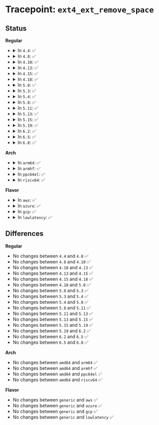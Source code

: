 # Tracepoint: <code>ext4_ext_remove_space</code>

## Status
<b>Regular</b>
<ul>
<li>
<details>
<summary>In <code>4.4</code>: ✅</summary>

Event:

```c
struct trace_event_raw_ext4_ext_remove_space {
    struct trace_entry ent;
    dev_t dev;
    ino_t ino;
    ext4_lblk_t start;
    ext4_lblk_t end;
    int depth;
    char __data[0];
};
```
Function:

```c
void trace_event_raw_event_ext4_ext_remove_space(void *__data, struct inode *inode, ext4_lblk_t start, ext4_lblk_t end, int depth);
```
</details>
</li>
<li>
<details>
<summary>In <code>4.8</code>: ✅</summary>

Event:

```c
struct trace_event_raw_ext4_ext_remove_space {
    struct trace_entry ent;
    dev_t dev;
    ino_t ino;
    ext4_lblk_t start;
    ext4_lblk_t end;
    int depth;
    char __data[0];
};
```
Function:

```c
void trace_event_raw_event_ext4_ext_remove_space(void *__data, struct inode *inode, ext4_lblk_t start, ext4_lblk_t end, int depth);
```
</details>
</li>
<li>
<details>
<summary>In <code>4.10</code>: ✅</summary>

Event:

```c
struct trace_event_raw_ext4_ext_remove_space {
    struct trace_entry ent;
    dev_t dev;
    ino_t ino;
    ext4_lblk_t start;
    ext4_lblk_t end;
    int depth;
    char __data[0];
};
```
Function:

```c
void trace_event_raw_event_ext4_ext_remove_space(void *__data, struct inode *inode, ext4_lblk_t start, ext4_lblk_t end, int depth);
```
</details>
</li>
<li>
<details>
<summary>In <code>4.13</code>: ✅</summary>

Event:

```c
struct trace_event_raw_ext4_ext_remove_space {
    struct trace_entry ent;
    dev_t dev;
    ino_t ino;
    ext4_lblk_t start;
    ext4_lblk_t end;
    int depth;
    char __data[0];
};
```
Function:

```c
void trace_event_raw_event_ext4_ext_remove_space(void *__data, struct inode *inode, ext4_lblk_t start, ext4_lblk_t end, int depth);
```
</details>
</li>
<li>
<details>
<summary>In <code>4.15</code>: ✅</summary>

Event:

```c
struct trace_event_raw_ext4_ext_remove_space {
    struct trace_entry ent;
    dev_t dev;
    ino_t ino;
    ext4_lblk_t start;
    ext4_lblk_t end;
    int depth;
    char __data[0];
};
```
Function:

```c
void trace_event_raw_event_ext4_ext_remove_space(void *__data, struct inode *inode, ext4_lblk_t start, ext4_lblk_t end, int depth);
```
</details>
</li>
<li>
<details>
<summary>In <code>4.18</code>: ✅</summary>

Event:

```c
struct trace_event_raw_ext4_ext_remove_space {
    struct trace_entry ent;
    dev_t dev;
    ino_t ino;
    ext4_lblk_t start;
    ext4_lblk_t end;
    int depth;
    char __data[0];
};
```
Function:

```c
void trace_event_raw_event_ext4_ext_remove_space(void *__data, struct inode *inode, ext4_lblk_t start, ext4_lblk_t end, int depth);
```
</details>
</li>
<li>
<details>
<summary>In <code>5.0</code>: ✅</summary>

Event:

```c
struct trace_event_raw_ext4_ext_remove_space {
    struct trace_entry ent;
    dev_t dev;
    ino_t ino;
    ext4_lblk_t start;
    ext4_lblk_t end;
    int depth;
    char __data[0];
};
```
Function:

```c
void trace_event_raw_event_ext4_ext_remove_space(void *__data, struct inode *inode, ext4_lblk_t start, ext4_lblk_t end, int depth);
```
</details>
</li>
<li>
<details>
<summary>In <code>5.3</code>: ✅</summary>

Event:

```c
struct trace_event_raw_ext4_ext_remove_space {
    struct trace_entry ent;
    dev_t dev;
    ino_t ino;
    ext4_lblk_t start;
    ext4_lblk_t end;
    int depth;
    char __data[0];
};
```
Function:

```c
void trace_event_raw_event_ext4_ext_remove_space(void *__data, struct inode *inode, ext4_lblk_t start, ext4_lblk_t end, int depth);
```
</details>
</li>
<li>
<details>
<summary>In <code>5.4</code>: ✅</summary>

Event:

```c
struct trace_event_raw_ext4_ext_remove_space {
    struct trace_entry ent;
    dev_t dev;
    ino_t ino;
    ext4_lblk_t start;
    ext4_lblk_t end;
    int depth;
    char __data[0];
};
```
Function:

```c
void trace_event_raw_event_ext4_ext_remove_space(void *__data, struct inode *inode, ext4_lblk_t start, ext4_lblk_t end, int depth);
```
</details>
</li>
<li>
<details>
<summary>In <code>5.8</code>: ✅</summary>

Event:

```c
struct trace_event_raw_ext4_ext_remove_space {
    struct trace_entry ent;
    dev_t dev;
    ino_t ino;
    ext4_lblk_t start;
    ext4_lblk_t end;
    int depth;
    char __data[0];
};
```
Function:

```c
void trace_event_raw_event_ext4_ext_remove_space(void *__data, struct inode *inode, ext4_lblk_t start, ext4_lblk_t end, int depth);
```
</details>
</li>
<li>
<details>
<summary>In <code>5.11</code>: ✅</summary>

Event:

```c
struct trace_event_raw_ext4_ext_remove_space {
    struct trace_entry ent;
    dev_t dev;
    ino_t ino;
    ext4_lblk_t start;
    ext4_lblk_t end;
    int depth;
    char __data[0];
};
```
Function:

```c
void trace_event_raw_event_ext4_ext_remove_space(void *__data, struct inode *inode, ext4_lblk_t start, ext4_lblk_t end, int depth);
```
</details>
</li>
<li>
<details>
<summary>In <code>5.13</code>: ✅</summary>

Event:

```c
struct trace_event_raw_ext4_ext_remove_space {
    struct trace_entry ent;
    dev_t dev;
    ino_t ino;
    ext4_lblk_t start;
    ext4_lblk_t end;
    int depth;
    char __data[0];
};
```
Function:

```c
void trace_event_raw_event_ext4_ext_remove_space(void *__data, struct inode *inode, ext4_lblk_t start, ext4_lblk_t end, int depth);
```
</details>
</li>
<li>
<details>
<summary>In <code>5.15</code>: ✅</summary>

Event:

```c
struct trace_event_raw_ext4_ext_remove_space {
    struct trace_entry ent;
    dev_t dev;
    ino_t ino;
    ext4_lblk_t start;
    ext4_lblk_t end;
    int depth;
    char __data[0];
};
```
Function:

```c
void trace_event_raw_event_ext4_ext_remove_space(void *__data, struct inode *inode, ext4_lblk_t start, ext4_lblk_t end, int depth);
```
</details>
</li>
<li>
<details>
<summary>In <code>5.19</code>: ✅</summary>

Event:

```c
struct trace_event_raw_ext4_ext_remove_space {
    struct trace_entry ent;
    dev_t dev;
    ino_t ino;
    ext4_lblk_t start;
    ext4_lblk_t end;
    int depth;
    char __data[0];
};
```
Function:

```c
void trace_event_raw_event_ext4_ext_remove_space(void *__data, struct inode *inode, ext4_lblk_t start, ext4_lblk_t end, int depth);
```
</details>
</li>
<li>
<details>
<summary>In <code>6.2</code>: ✅</summary>

Event:

```c
struct trace_event_raw_ext4_ext_remove_space {
    struct trace_entry ent;
    dev_t dev;
    ino_t ino;
    ext4_lblk_t start;
    ext4_lblk_t end;
    int depth;
    char __data[0];
};
```
Function:

```c
void trace_event_raw_event_ext4_ext_remove_space(void *__data, struct inode *inode, ext4_lblk_t start, ext4_lblk_t end, int depth);
```
</details>
</li>
<li>
<details>
<summary>In <code>6.5</code>: ✅</summary>

Event:

```c
struct trace_event_raw_ext4_ext_remove_space {
    struct trace_entry ent;
    dev_t dev;
    ino_t ino;
    ext4_lblk_t start;
    ext4_lblk_t end;
    int depth;
    char __data[0];
};
```
Function:

```c
void trace_event_raw_event_ext4_ext_remove_space(void *__data, struct inode *inode, ext4_lblk_t start, ext4_lblk_t end, int depth);
```
</details>
</li>
<li>
<details>
<summary>In <code>6.8</code>: ✅</summary>

Event:

```c
struct trace_event_raw_ext4_ext_remove_space {
    struct trace_entry ent;
    dev_t dev;
    ino_t ino;
    ext4_lblk_t start;
    ext4_lblk_t end;
    int depth;
    char __data[0];
};
```
Function:

```c
void trace_event_raw_event_ext4_ext_remove_space(void *__data, struct inode *inode, ext4_lblk_t start, ext4_lblk_t end, int depth);
```
</details>
</li>
</ul>
<b>Arch</b>
<ul>
<li>
<details>
<summary>In <code>arm64</code>: ✅</summary>

Event:

```c
struct trace_event_raw_ext4_ext_remove_space {
    struct trace_entry ent;
    dev_t dev;
    ino_t ino;
    ext4_lblk_t start;
    ext4_lblk_t end;
    int depth;
    char __data[0];
};
```
Function:

```c
void trace_event_raw_event_ext4_ext_remove_space(void *__data, struct inode *inode, ext4_lblk_t start, ext4_lblk_t end, int depth);
```
</details>
</li>
<li>
<details>
<summary>In <code>armhf</code>: ✅</summary>

Event:

```c
struct trace_event_raw_ext4_ext_remove_space {
    struct trace_entry ent;
    dev_t dev;
    ino_t ino;
    ext4_lblk_t start;
    ext4_lblk_t end;
    int depth;
    char __data[0];
};
```
Function:

```c
void trace_event_raw_event_ext4_ext_remove_space(void *__data, struct inode *inode, ext4_lblk_t start, ext4_lblk_t end, int depth);
```
</details>
</li>
<li>
<details>
<summary>In <code>ppc64el</code>: ✅</summary>

Event:

```c
struct trace_event_raw_ext4_ext_remove_space {
    struct trace_entry ent;
    dev_t dev;
    ino_t ino;
    ext4_lblk_t start;
    ext4_lblk_t end;
    int depth;
    char __data[0];
};
```
Function:

```c
void trace_event_raw_event_ext4_ext_remove_space(void *__data, struct inode *inode, ext4_lblk_t start, ext4_lblk_t end, int depth);
```
</details>
</li>
<li>
<details>
<summary>In <code>riscv64</code>: ✅</summary>

Event:

```c
struct trace_event_raw_ext4_ext_remove_space {
    struct trace_entry ent;
    dev_t dev;
    ino_t ino;
    ext4_lblk_t start;
    ext4_lblk_t end;
    int depth;
    char __data[0];
};
```
Function:

```c
void trace_event_raw_event_ext4_ext_remove_space(void *__data, struct inode *inode, ext4_lblk_t start, ext4_lblk_t end, int depth);
```
</details>
</li>
</ul>
<b>Flavor</b>
<ul>
<li>
<details>
<summary>In <code>aws</code>: ✅</summary>

Event:

```c
struct trace_event_raw_ext4_ext_remove_space {
    struct trace_entry ent;
    dev_t dev;
    ino_t ino;
    ext4_lblk_t start;
    ext4_lblk_t end;
    int depth;
    char __data[0];
};
```
Function:

```c
void trace_event_raw_event_ext4_ext_remove_space(void *__data, struct inode *inode, ext4_lblk_t start, ext4_lblk_t end, int depth);
```
</details>
</li>
<li>
<details>
<summary>In <code>azure</code>: ✅</summary>

Event:

```c
struct trace_event_raw_ext4_ext_remove_space {
    struct trace_entry ent;
    dev_t dev;
    ino_t ino;
    ext4_lblk_t start;
    ext4_lblk_t end;
    int depth;
    char __data[0];
};
```
Function:

```c
void trace_event_raw_event_ext4_ext_remove_space(void *__data, struct inode *inode, ext4_lblk_t start, ext4_lblk_t end, int depth);
```
</details>
</li>
<li>
<details>
<summary>In <code>gcp</code>: ✅</summary>

Event:

```c
struct trace_event_raw_ext4_ext_remove_space {
    struct trace_entry ent;
    dev_t dev;
    ino_t ino;
    ext4_lblk_t start;
    ext4_lblk_t end;
    int depth;
    char __data[0];
};
```
Function:

```c
void trace_event_raw_event_ext4_ext_remove_space(void *__data, struct inode *inode, ext4_lblk_t start, ext4_lblk_t end, int depth);
```
</details>
</li>
<li>
<details>
<summary>In <code>lowlatency</code>: ✅</summary>

Event:

```c
struct trace_event_raw_ext4_ext_remove_space {
    struct trace_entry ent;
    dev_t dev;
    ino_t ino;
    ext4_lblk_t start;
    ext4_lblk_t end;
    int depth;
    char __data[0];
};
```
Function:

```c
void trace_event_raw_event_ext4_ext_remove_space(void *__data, struct inode *inode, ext4_lblk_t start, ext4_lblk_t end, int depth);
```
</details>
</li>
</ul>

## Differences
<b>Regular</b>
<ul>
<li>
No changes between <code>4.4</code> and <code>4.8</code> ✅
</li>
<li>
No changes between <code>4.8</code> and <code>4.10</code> ✅
</li>
<li>
No changes between <code>4.10</code> and <code>4.13</code> ✅
</li>
<li>
No changes between <code>4.13</code> and <code>4.15</code> ✅
</li>
<li>
No changes between <code>4.15</code> and <code>4.18</code> ✅
</li>
<li>
No changes between <code>4.18</code> and <code>5.0</code> ✅
</li>
<li>
No changes between <code>5.0</code> and <code>5.3</code> ✅
</li>
<li>
No changes between <code>5.3</code> and <code>5.4</code> ✅
</li>
<li>
No changes between <code>5.4</code> and <code>5.8</code> ✅
</li>
<li>
No changes between <code>5.8</code> and <code>5.11</code> ✅
</li>
<li>
No changes between <code>5.11</code> and <code>5.13</code> ✅
</li>
<li>
No changes between <code>5.13</code> and <code>5.15</code> ✅
</li>
<li>
No changes between <code>5.15</code> and <code>5.19</code> ✅
</li>
<li>
No changes between <code>5.19</code> and <code>6.2</code> ✅
</li>
<li>
No changes between <code>6.2</code> and <code>6.5</code> ✅
</li>
<li>
No changes between <code>6.5</code> and <code>6.8</code> ✅
</li>
</ul>
<b>Arch</b>
<ul>
<li>
No changes between <code>amd64</code> and <code>arm64</code> ✅
</li>
<li>
No changes between <code>amd64</code> and <code>armhf</code> ✅
</li>
<li>
No changes between <code>amd64</code> and <code>ppc64el</code> ✅
</li>
<li>
No changes between <code>amd64</code> and <code>riscv64</code> ✅
</li>
</ul>
<b>Flavor</b>
<ul>
<li>
No changes between <code>generic</code> and <code>aws</code> ✅
</li>
<li>
No changes between <code>generic</code> and <code>azure</code> ✅
</li>
<li>
No changes between <code>generic</code> and <code>gcp</code> ✅
</li>
<li>
No changes between <code>generic</code> and <code>lowlatency</code> ✅
</li>
</ul>
